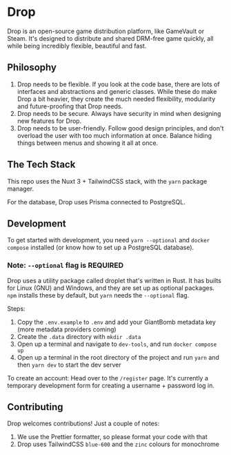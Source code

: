 # Drop 
Drop is an open-source game distribution platform, like GameVault or Steam. It's designed to distribute and shared DRM-free game quickly, all while being incredibly flexible, beautiful and fast. 

## Philosophy
1. Drop needs to be flexible. If you look at the code base, there are lots of interfaces and abstractions and generic classes. While these do make Drop a bit heavier, they create the much needed flexibility, modularity and future-proofing that Drop needs.
2. Drop needs to be secure. Always have security in mind when designing new features for Drop. 
3. Drop needs to be user-friendly. Follow good design principles, and don't overload the user with too much information at once. Balance hiding things between menus and showing it all at once. 

## The Tech Stack
This repo uses the Nuxt 3 + TailwindCSS stack, with the `yarn` package manager.

For the database, Drop uses Prisma connected to PostgreSQL.

## Development
To get started with development, you need `yarn --optional` and `docker compose` installed (or know how to set up a PostgreSQL database).

### Note: `--optional` flag is **REQUIRED**
Drop uses a utility package called droplet that's written in Rust. It has builts for Linux (GNU) and Windows, and they are set up as optional packages. `npm` installs these by default, but `yarn` needs the `--optional` flag.

Steps:
1. Copy the `.env.example` to `.env` and add your GiantBomb metadata key (more metadata providers coming)
2. Create the `.data` directory with `mkdir .data`
3. Open up a terminal and navigate to `dev-tools`, and run `docker compose up`
4. Open up a terminal in the root directory of the project and run `yarn` and then `yarn dev` to start the dev server

To create an account:
Head over to the `/register` page. It's currently a temporary development form for creating a username + password log in.

## Contributing
Drop welcomes contributions! Just a couple of notes:
1. We use the Prettier formatter, so please format your code with that
2. Drop uses TailwindCSS `blue-600` and the `zinc` colours for monochrome
